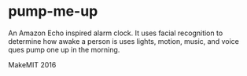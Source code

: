 # pump-me-up
An Amazon Echo inspired alarm clock. It uses facial recognition to determine how awake a person is uses lights, motion, music, and voice ques pump one up in the morning.

MakeMIT 2016
